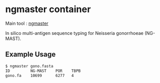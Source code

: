 # ngmaster container

Main tool : [ngmaster](https://github.com/MDU-PHL/ngmaster)

In silico multi-antigen sequence typing for Neisseria gonorrhoeae (NG-MAST). 

## Example Usage

```bash
$ ngmaster gono.fasta
ID         NG-MAST    POR    TBPB
gono.fa    10699      6277   4
```
